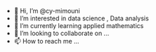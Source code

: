 - 👋 Hi, I’m @cy-mimouni
- 👀 I’m interested in data science , Data analysis
- 🌱 I’m currently learning applied mathematics
- 💞️ I’m looking to collaborate on ...
- 📫 How to reach me ...

<!---
cy-mimouni/cy-mimouni is a ✨ special ✨ repository because its `README.md` (this file) appears on your GitHub profile.
You can click the Preview link to take a look at your changes.
--->
